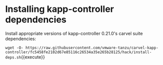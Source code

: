 # Installing kapp-controller dependencies

Install appropriate versions of kapp-controller 0.21.0's
carvel suite dependencies:

`wget -O- https://raw.githubusercontent.com/vmware-tanzu/carvel-kapp-controller/fc5458fe2102d67e85116c26534a35e265b28125/hack/install-deps.sh`{{execute}}




